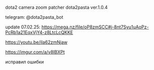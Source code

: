 dota2 camera zoom patcher dota2pasta ver.1.0.4

telegram: @dota2pasta_bot

update 07.02.25: https://mega.nz/file/oP8zmSCC#j-8nt7Syu1uAoPz-PcRb1a21EqxVjY4-z8LtcLcQKKE

https://youtu.be/iIa62zmNjaw

https://imgur.com/a/v8IBXPt

исправил ошибки
